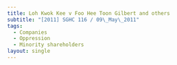 ```yaml
---
title: Loh Kwok Kee v Foo Hee Toon Gilbert and others
subtitle: "[2011] SGHC 116 / 09\_May\_2011"
tags:
  - Companies
  - Oppression
  - Minority shareholders
layout: single
---
```


